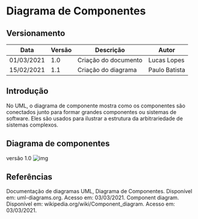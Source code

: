 # Diagrama de Componentes

## Versionamento

| Data | Versão | Descrição | Autor |
|------|--------|-----------|-------|
| 01/03/2021 | 1.0 | Criação do documento | Lucas Lopes |
| 15/02/2021 | 1.1 | Criação do diagrama | Paulo Batista |

## Introdução
No UML, o diagrama de componente mostra como os componentes são conectados junto para formar grandes componentes ou sistemas de software. Eles são usados para ilustrar a estrutura da arbitrariedade de sistemas complexos.
## Diagrama de componentes
versão 1.0
![img](https://i.imgur.com/V8mxzIA.png)











## Referências
Documentação de diagramas UML, Diagrama de Componentes. Disponível em: uml-diagrams.org. Acesso em: 03/03/2021.
Component diagram. Disponível em: wikipedia.org/wiki/Component_diagram. Acesso em: 03/03/2021.